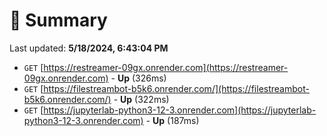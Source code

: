 # 📖 Summary
Last updated: **5/18/2024, 6:43:04 PM**

- `GET` [https://restreamer-09gx.onrender.com](https://restreamer-09gx.onrender.com) - **Up** (326ms)
- `GET` [https://filestreambot-b5k6.onrender.com/](https://filestreambot-b5k6.onrender.com/) - **Up** (322ms)
- `GET` [https://jupyterlab-python3-12-3.onrender.com](https://jupyterlab-python3-12-3.onrender.com) - **Up** (187ms)
